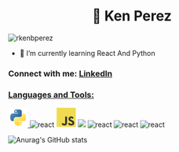 <h1 align="center">🚀 Ken Perez</h1>

<p align="left"> <img src="https://komarev.com/ghpvc/?username=rkenbperez&label=Profile%20views&color=0e75b6&style=flat" alt="rkenbperez" /> </p>

- 🌱 I’m currently learning React And Python

<h3 align="left">Connect with me:
  <a href="https://www.linkedin.com/in/ralph-kenneth-perez-609064319?lipi=urn%3Ali%3Apage%3Ad_flagship3_profile_view_base_contact_details%3BwzgfCZzjSLqHtLfFXUDIXA%3D%3D">LinkedIn</>
</h3>
<p align="left">
</p>

<h3 align="left">Languages and Tools:</h3>
<p>
</a> <a href="https://www.python.org" target="_blank" rel="noreferrer"> <img src="https://raw.githubusercontent.com/devicons/devicon/master/icons/python/python-original.svg" alt="python" width="40" height="40"/> </a>
<img src="https://cdn.jsdelivr.net/gh/devicons/devicon@latest/icons/react/react-original.svg" alt="react" width="40" height="40"/> </a>
<img src="https://raw.githubusercontent.com/devicons/devicon/master/icons/javascript/javascript-original.svg" alt="react" width="40" height="40"/> </a>
<img src="https://cdn.jsdelivr.net/gh/devicons/devicon@latest/icons/java/java-original.svg width="40" height="40"" />      
<img src="https://cdn.jsdelivr.net/gh/devicons/devicon@latest/icons/html5/html5-original.svg" alt="react" width="40" height="40"/> </a>
<img src="https://cdn.jsdelivr.net/gh/devicons/devicon@latest/icons/css3/css3-original.svg" alt="react" width="40" height="40"/> </a>
<img src="https://cdn.jsdelivr.net/gh/devicons/devicon@latest/icons/git/git-original.svg" alt="react" width="40" height="40"/> </a>
</p>
</p>
</p>
</p>


![Anurag's GitHub stats](https://github-readme-stats.vercel.app/api?username=rkenbperez&theme=dark&show_icons=true_theme=holi)


